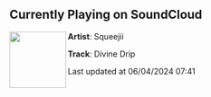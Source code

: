 ## Currently Playing on SoundCloud

[<img align="left" width="100" src="https://i1.sndcdn.com/artworks-TyuQbVxyCngOhxHt-eI2iAg-t500x500.jpg">](https://soundcloud.com/squeejiimusic/devine-drip)

**Artist**: Squeejii 

**Track**: Divine Drip

Last updated at 06/04/2024 07:41
